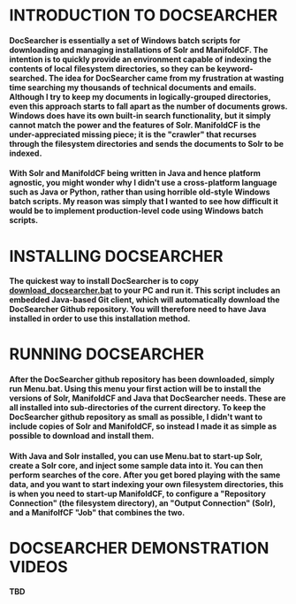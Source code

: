 # INTRODUCTION TO DOCSEARCHER
#### DocSearcher is essentially a set of Windows batch scripts for downloading and managing installations of Solr and ManifoldCF. The intention is to quickly provide an environment capable of indexing the contents of local filesystem directories, so they can be keyword-searched. The idea for DocSearcher came from my frustration at wasting time searching my thousands of technical documents and emails. Although I try to keep my documents in logically-grouped directories, even this approach starts to fall apart as the number of documents grows. Windows does have its own built-in search functionality, but it simply cannot match the power and the features of Solr. ManifoldCF is the under-appreciated missing piece; it is the "crawler" that recurses through the filesystem directories and sends the documents to Solr to be indexed. 

#### With Solr and ManifoldCF being written in Java and hence platform agnostic, you might wonder why I didn't use a cross-platform language such as Java or Python, rather than using horrible old-style Windows batch scripts. My reason was simply that I wanted to see how difficult it would be to implement production-level code using Windows batch scripts.  

# INSTALLING DOCSEARCHER
#### The quickest way to install DocSearcher is to copy [download_docsearcher.bat](https://github.com/ripley57/DocSearcher/raw/master/download_docsearcher.bat) to your PC and run it. This script includes an embedded Java-based Git client, which will automatically download the DocSearcher Github repository. You will therefore need to have Java installed in order to use this installation method. 

# RUNNING DOCSEARCHER
#### After the DocSearcher github repository has been downloaded, simply run Menu.bat. Using this menu your first action will be to install the versions of Solr, ManifoldCF and Java that DocSearcher needs. These are all installed into sub-directories of the current directory. To keep the DocSearcher github repository as small as possible, I didn't want to include copies of Solr and ManifoldCF, so instead I made it as simple as possible to download and install them. 

#### With Java and Solr installed, you can use Menu.bat to start-up Solr, create a Solr core, and inject some sample data into it. You can then perform searches of the core. After you get bored playing with the same data, and you want to start indexing your own filesystem directories, this is when you need to start-up ManifoldCF, to configure a "Repository Connection" (the filesystem directory), an "Output Connection" (Solr), and a ManifolfCF "Job" that combines the two.

# DOCSEARCHER DEMONSTRATION VIDEOS
#### TBD